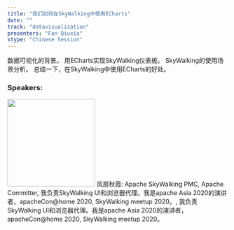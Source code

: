 ```yaml
---
title: "我们如何在SkyWalking中使用ECharts"
date: "" 
track: "datavisualization"
presenters: "Fan Qiuxia"
stype: "Chinese Session"
---
```

数据可视化的背景。
用ECharts实现SkyWalking仪表板。
SkyWalking的使用场景分析。
总结一下，在SkyWalking中使用ECharts的好处。
 ### Speakers: 
 <img src="images/speaker/1003.png" width="200" />
 风扇秋霞: Apache SkyWalking PMC, Apache Committer, 我负责SkyWalking UI和浏览器代理。我是apache Asia 2020的演讲者，apacheCon@home 2020, SkyWalking meetup 2020。, 我负责SkyWalking UI和浏览器代理。我是apache Asia 2020的演讲者，apacheCon@home 2020, SkyWalking meetup 2020。
 